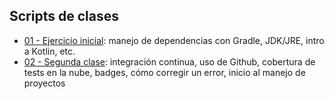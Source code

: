 
## Scripts de clases

- [01 - Ejercicio inicial](clases/01-script.md): manejo de dependencias con Gradle, JDK/JRE, intro a Kotlin, etc.
- [02 - Segunda clase](clases/02-script.md): integración continua, uso de Github, cobertura de tests en la nube, badges, cómo corregir un error, inicio al manejo de proyectos
